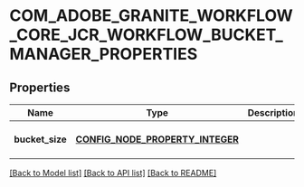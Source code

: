 # COM_ADOBE_GRANITE_WORKFLOW_CORE_JCR_WORKFLOW_BUCKET_MANAGER_PROPERTIES

## Properties
Name | Type | Description | Notes
------------ | ------------- | ------------- | -------------
**bucket_size** | [**CONFIG_NODE_PROPERTY_INTEGER**](configNodePropertyInteger.md) |  | [optional] [default to null]

[[Back to Model list]](../README.md#documentation-for-models) [[Back to API list]](../README.md#documentation-for-api-endpoints) [[Back to README]](../README.md)


